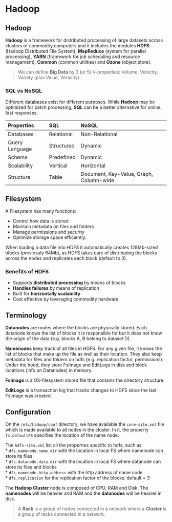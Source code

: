 # Hadoop

## Hadoop

**Hadoop** is a framework for distributed processing of large datasets across clusters of commodity computers and it includes the modules **HDFS** \(Hadoop Distributed File System\), **MapReduce** \(system for parallel processing\)**,** **YARN** \(framework for job scheduling and resource management\), **Common** \(common utilities\) and **Ozone** \(object store\).

> We can define **Big Data** by 3 \(or 5\) V-properties: Volume, Velocity, Variety \(plus Value, Veracity\).

### SQL vs NoSQL

Different databases exist for different purposes. While **Hadoop** may be optimized for batch processing, **SQL** can be a better alternative for online, fast responses.

| Properties | SQL | NoSQL |
| :--- | :--- | :--- |
| Databases | Relational | Non-Relational |
| Query Language | Structured | Dynamic |
| Schema | Predefined | Dynamic |
| Scalability | Vertical | Horizontal |
| Structure | Table | Document, Key-Value,  Graph, Column-wide |

## Filesystem

A Filesystem has many functions:

* Control how data is stored
* Maintain metadata on files and folders
* Manage permissions and security
* Optimize storage space efficiently.

When loading a data file into HDFS it automatically creates 128Mb-sized blocks \(previosuly 64Mb\), as HDFS takes care of distributing the blocks across the nodes and replicates each block \(default to 3\).

### Benefits of HDFS

* Supports **distributed processing** by means of blocks
* **Handles failures** by means of replication
* Built for **horizontally scalability**
* Cost effective by leveraging commodity hardware

## Terminology

**Datanodes** are nodes where the blocks are physically stored. Each datanode knows the list of blocks it is responsible for but it does not know the origin of the data \(e.g. blocks A, B belong to dataset D\).

**Namenodes** keep track of all files in HDFS. For any given file, it knows the list of blocks that make up the file as well as their location. They also keep metadata for files and folders on hdfs \(e.g. replication factor, permissions\). Under the hood, they store FsImage and EditLogs in disk and block locations \(info on Datanodes\) in memory.

**FsImage** is a OS-filesystem stored file that contains the directory structure.

**EditLogs** is a transaction log that tracks changes to HDFS since the last FsImage was created.

## Configuration

On the `/etc/hadoop/conf` directory, we have available the `core-site.xml` file which is made available to all nodes in the cluster. In it, the property `fs.defaultFS` specifies the location of the name node.

The `hdfs-site.xml` list all the properties specific to hdfs, such as:  
\* `dfs.namenode.name.dir` with the location in local FS where namenode can store its files  
\* `dfs.datanode.data.dir` with the location in local FS where datanode can store its files and blocks  
\* `dfs.namenode.http-address` with the http address of name node  
\* `dfs.replication` for the replication factor of the blocks. default = 3

The **Hadoop Cluster** node is composed of CPU, RAM and Disk. The **namenodes** will be heavier and RAM and the **datanodes** will be heavier in disk.

> A **Rack** is a group of nodes connected in a network where a **Cluster** is a group of racks connected in a network.



